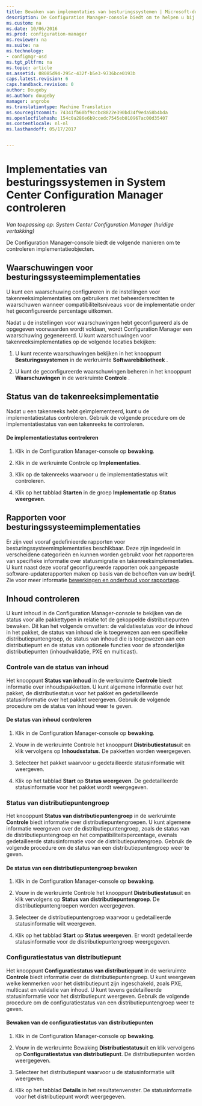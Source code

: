 ```yaml
---
title: Bewaken van implementaties van besturingssystemen | Microsoft-documenten
description: De Configuration Manager-console biedt om te helpen u bij het controleren van implementatieobjecten, waarschuwingen en rapporten, verschillende statusindicatoren.
ms.custom: na
ms.date: 10/06/2016
ms.prod: configuration-manager
ms.reviewer: na
ms.suite: na
ms.technology:
- configmgr-osd
ms.tgt_pltfrm: na
ms.topic: article
ms.assetid: 08085d94-295c-432f-b5e3-9736bce0193b
caps.latest.revision: 6
caps.handback.revision: 0
author: Dougeby
ms.author: dougeby
manager: angrobe
ms.translationtype: Machine Translation
ms.sourcegitcommit: 74341fb60bf9ccbc8822e390bd34f9eda58b4bda
ms.openlocfilehash: 154c0a286e6b9ccedc7545eb010967ac00d35407
ms.contentlocale: nl-nl
ms.lasthandoff: 05/17/2017


---
```

# <a name="monitor-operating-system-deployments-in-system-center-configuration-manager"></a>Implementaties van besturingssystemen in System Center Configuration Manager controleren

*Van toepassing op: System Center Configuration Manager (huidige vertakking)*

De Configuration Manager-console biedt de volgende manieren om te controleren implementatieobjecten.  


##  <a name="BKMK_OSDAlerts"></a> Waarschuwingen voor besturingssysteemimplementaties  
 U kunt een waarschuwing configureren in de instellingen voor takenreeksimplementaties om gebruikers met beheerdersrechten te waarschuwen wanneer compatibiliteitsniveaus voor de implementatie onder het geconfigureerde percentage uitkomen.  

 Nadat u de instellingen voor waarschuwingen hebt geconfigureerd als de opgegeven voorwaarden wordt voldaan, wordt Configuration Manager een waarschuwing gegenereerd. U kunt waarschuwingen voor takenreeksimplementaties op de volgende locaties bekijken:  

1.  U kunt recente waarschuwingen bekijken in het knooppunt **Besturingssystemen** in de werkruimte **Softwarebibliotheek** .  

2.  U kunt de geconfigureerde waarschuwingen beheren in het knooppunt **Waarschuwingen** in de werkruimte **Controle** .  

##  <a name="BKMK_TSDeployStatus"></a> Status van de takenreeksimplementatie  
 Nadat u een takenreeks hebt geïmplementeerd, kunt u de implementatiestatus controleren. Gebruik de volgende procedure om de implementatiestatus van een takenreeks te controleren.  

#### <a name="to-monitor-deployment-status"></a>De implementatiestatus controleren  

1.  Klik in de Configuration Manager-console op **bewaking**.  

2.  Klik in de werkruimte Controle op **Implementaties**.  

3.  Klik op de takenreeks waarvoor u de implementatiestatus wilt controleren.  

4.  Klik op het tabblad **Starten** in de groep **Implementatie** op **Status weergeven**.  

##  <a name="BKMK_TSReports"></a> Rapporten voor besturingssysteemimplementaties  
 Er zijn veel vooraf gedefinieerde rapporten voor besturingssysteemimplementaties beschikbaar. Deze zijn ingedeeld in verscheidene categorieën en kunnen worden gebruikt voor het rapporteren van specifieke informatie over statusmigratie en takenreeksimplementaties. U kunt naast deze vooraf geconfigureerde rapporten ook aangepaste software-updaterapporten maken op basis van de behoeften van uw bedrijf. Zie voor meer informatie [bewerkingen en onderhoud voor rapportage](../../core/servers/manage/operations-and-maintenance-for-reporting.md).  

##  <a name="BKMK_MonitorContent"></a> Inhoud controleren  
 U kunt inhoud in de Configuration Manager-console te bekijken van de status voor alle pakkettypen in relatie tot de gekoppelde distributiepunten bewaken. Dit kan het volgende omvatten: de validatiestatus voor de inhoud in het pakket, de status van inhoud die is toegewezen aan een specifieke distributiepuntengroep, de status van inhoud die is toegewezen aan een distributiepunt en de status van optionele functies voor de afzonderlijke distributiepunten (inhoudvalidatie, PXE en multicast).  

###  <a name="BKMK_ContentStatus"></a> Controle van de status van inhoud  
 Het knooppunt **Status van inhoud** in de werkruimte **Controle** biedt informatie over inhoudspakketten. U kunt algemene informatie over het pakket, de distributiestatus voor het pakket en gedetailleerde statusinformatie over het pakket weergeven. Gebruik de volgende procedure om de status van inhoud weer te geven.  

#### <a name="to-monitor-content-status"></a>De status van inhoud controleren  

1.  Klik in de Configuration Manager-console op **bewaking**.  

2.  Vouw in de werkruimte Controle het knooppunt **Distributiestatus**uit en klik vervolgens op **Inhoudsstatus**. De pakketten worden weergegeven.  

3.  Selecteer het pakket waarvoor u gedetailleerde statusinformatie wilt weergeven.  

4.  Klik op het tabblad **Start** op **Status weergeven**. De gedetailleerde statusinformatie voor het pakket wordt weergegeven.  

###  <a name="BKMK_DPGroupStatus"></a> Status van distributiepuntengroep  
 Het knooppunt **Status van distributiepuntengroep** in de werkruimte **Controle** biedt informatie over distributiepuntengroepen. U kunt algemene informatie weergeven over de distributiepuntengroep, zoals de status van de distributiepuntengroep en het compatibiliteitspercentage, evenals gedetailleerde statusinformatie voor de distributiepuntengroep. Gebruik de volgende procedure om de status van een distributiepuntengroep weer te geven.  

#### <a name="to-monitor-distribution-point-group-status"></a>De status van een distributiepuntengroep bewaken  

1.  Klik in de Configuration Manager-console op **bewaking**.  

2.  Vouw in de werkruimte Controle het knooppunt **Distributiestatus**uit en klik vervolgens op **Status van distributiepuntengroep**. De distributiepuntengroepen worden weergegeven.  

3.  Selecteer de distributiepuntengroep waarvoor u gedetailleerde statusinformatie wilt weergeven.  

4.  Klik op het tabblad **Start** op **Status weergeven**. Er wordt gedetailleerde statusinformatie voor de distributiepuntengroep weergegeven.  

###  <a name="BKMK_DPConfigStatus"></a> Configuratiestatus van distributiepunt  
 Het knooppunt **Configuratiestatus van distributiepunt** in de werkruimte **Controle** biedt informatie over de distributiepuntengroep. U kunt weergeven welke kenmerken voor het distributiepunt zijn ingeschakeld, zoals PXE, multicast en validatie van inhoud. U kunt tevens gedetailleerde statusinformatie voor het distributiepunt weergeven. Gebruik de volgende procedure om de configuratiestatus van een distributiepuntengroep weer te geven.  

#### <a name="to-monitor-distribution-point-configuration-status"></a>Bewaken van de configuratiestatus van distributiepunten  

1.  Klik in de Configuration Manager-console op **bewaking**.  

2.  Vouw in de werkruimte Bewaking **Distributiestatus**uit en klik vervolgens op **Configuratiestatus van distributiepunt**. De distributiepunten worden weergegeven.  

3.  Selecteer het distributiepunt waarvoor u de statusinformatie wilt weergeven.  

4.  Klik op het tabblad **Details** in het resultatenvenster. De statusinformatie voor het distributiepunt wordt weergegeven.  

